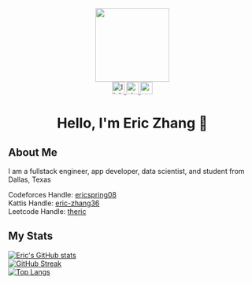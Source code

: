 <div align = "center"><img src = "https://media1.giphy.com/media/RN8FdaB6T1bkkI5n4I/giphy.gif?cid=ecf05e472rjntdztpobxrq34yw8a7h2psd71zctu1sl4vh44&rid=giphy.gif&ct=s" width = 150 height = 150></div>

<div align = "center">
  <a href = "https://www.linkedin.com/in/eric-zhang-08/">
    <img alt="linked-in" src="https://cdn2.iconfinder.com/data/icons/social-media-2285/512/1_Linkedin_unofficial_colored_svg-256.png" height = 25 width =     25/>
  </a>
  <a href = "https://stackoverflow.com/users/14082196/eric-zhang">
  <img alt="stack-overflow" src="https://cdn2.iconfinder.com/data/icons/social-icons-33/128/Stack_Overflow-1024.png" height = 25 width = 25/>
  </a>
  <a href = "https://www.reddit.com/user/Theric08">
  <img alt="reddit" src="https://cdn3.iconfinder.com/data/icons/2018-social-media-logotypes/1000/2018_social_media_popular_app_logo_reddit-1024.png" height   = 25 width = 25/>
  </a>
</div>

# <div align = "center">Hello, I'm Eric Zhang 👋</div>

## About Me
I am a fullstack engineer, app developer, data scientist, and student from Dallas, Texas

Codeforces Handle: [ericspring08](https://codeforces.com/profile/ericspring08)
<br>
Kattis Handle: [eric-zhang36](https://open.kattis.com/users/eric-zhang36)
<br> 
Leetcode Handle: [theric](https://leetcode.com/ericspring08/)

## My Stats
[![Eric's GitHub stats](https://github-readme-stats.vercel.app/api?username=ericspring08&theme=highcontrast)](https://github.com/anuraghazra/github-readme-stats)
<br>
[![GitHub Streak](http://github-readme-streak-stats.herokuapp.com?user=ericspring08&theme=dark&background=000000&date_format=M%20j%5B%2C%20Y%5D)](https://git.io/streak-stats)
<br>
[![Top Langs](https://github-readme-stats.vercel.app/api/top-langs/?username=ericspring08&layout=compact&theme=vision-friendly-dark)]()
